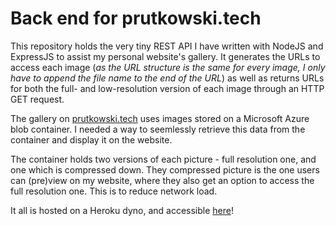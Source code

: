 # Back end for prutkowski.tech

This repository holds the very tiny REST API I have written with NodeJS and ExpressJS to assist my personal website's gallery. It generates the URLs to access each image (_as the URL structure is the same for every image, I only have to append the file name to the end of the URL_) as well as returns URLs for both the full- and low-resolution version of each image through an HTTP GET request.

The gallery on [prutkowski.tech](https://prutkowski.tech) uses images stored on a Microsoft Azure blob container. I needed a way to seemlessly retrieve this data from the container and display it on the website.

The container holds two versions of each picture - full resolution one, and one which is compressed down. They compressed picture is the one users can (pre)view on my website, where they also get an option to access the full resolution one. This is to reduce network load.

It all is hosted on a Heroku dyno, and accessible [here](https://prutkowski-backend.herokuapp.com)!
